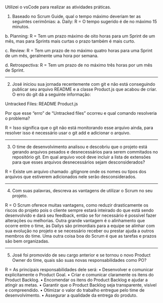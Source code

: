Utilizei o vsCode para realizar as atividades práticas.



1. Baseado no Scrum Guide, qual o tempo máximo deveriam ter as seguintes cerimônias:
a. Daily:
R = O tempo sugerido é de no máximo 15 minutos.

b. Planning:
R = Tem um prazo máximo de oito horas para um Sprint de um mês, mas para Sprints mais curtas o prazo também é mais curto.

c. Review:
R = Tem um prazo de no máximo quatro horas para uma Sprint de um mês, geralmente uma hora por semana.

d. Retrospectiva:
R = Tem um prazo de no máximo três horas por um mês de Sprint.

****************************************************************************************************


2. José iniciou sua jornada recentemente com git e não está conseguindo publicar seu arquivo README e a classe Product.js que acabou de criar. O erro do git dá a seguinte informação: 

Untracked Files:
README
Product.js

Por que esse “erro” de “Untracked files” ocorreu e qual comando resolveria o problema? 

R = Isso significa que o git não está monitorando esse arquivo ainda, para resolver isso é necessário usar o git add e adicionar o arquivo.

****************************************************************************************************

3. O time de desenvolvimento analisou e descobriu que o projeto está gerando arquivos pesados e desnecessários para serem commitados no repositório git. Em qual arquivo você deve incluir a lista de extensões para que esses arquivos desnecessários sejam desconsiderados? 

R = Existe um arquivo chamado .gitignore onde os nomes ou tipos dos arquivos que estiverem adicionados nele serão desconsiderados.

****************************************************************************************************

4. Com suas palavras, descreva as vantagens de utilizar o Scrum no seu projeto.

R = O Scrum oferece muitas vantagens,  como reduzir drasticamente os riscos do projeto pois o cliente  sempre estará inteirado do que está sendo desenvolvido e dará seu feedback, então se for necessário é possível fazer alterações  ou melhorias. Outra grande vantagem é o alinhamento que ocorre entre o time, às Dailys são primordiais para a equipe se alinhar com sua evolução no projeto e se necessário receber ou prestar ajuda a outros membros do time. Uma outra coisa boa do Scrum é que as tarefas e  prazos são bem organizadas.

****************************************************************************************************

5. José foi promovido de seu cargo anterior e se tornou o novo Product Owner do time, quais são suas novas responsabilidades como PO? 

R = As principais responsabilidades dele será:
• Desenvolver e comunicar explicitamente o Product Goal.
• Criar e comunicar claramente os itens do Product Backlog.
• Encomendar os itens do Product Backlog e ajudar a atingir as metas.
• Garantir que o Product Backlog seja transparente, visível e compreendido.
• Otimizar o valor do trabalho entregue pelo time de desenvolvimento.
• Assegurar a qualidade da entrega do produto.

